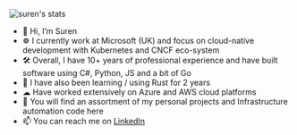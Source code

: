 ![suren's stats](https://github-readme-stats.vercel.app/api?username=suren-m&show_icons=true&title_color=fff&icon_color=79ff97&text_color=9f9f9f&bg_color=151515)

- 👋 Hi, I’m Suren
- ☸  I currently work at Microsoft (UK) and focus on cloud-native development with Kubernetes and CNCF eco-system
- 🛠  Overall, I have 10+ years of professional experience and have built software using C#, Python, JS and a bit of Go
- 🦀 I have also been learning / using Rust for 2 years
- ☁  Have worked extensively on Azure and AWS cloud platforms
- 👀 You will find an assortment of my personal projects and Infrastructure automation code here
- 📫 You can reach me on [LinkedIn](https://uk.linkedin.com/in/suren-mohandass)

<!--
**suren-m/suren-m** is a ✨ _special_ ✨ repository because its `README.md` (this file) appears on your GitHub profile.

Here are some ideas to get you started:

- 🔭 I’m currently working on ...
- 🌱 I’m currently learning ...
- 👯 I’m looking to collaborate on ...
- 🤔 I’m looking for help with ...
- 💬 Ask me about ...
- 📫 How to reach me: ...
- 😄 Pronouns: ...
- ⚡ Fun fact: ...
-->
